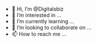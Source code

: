 - 👋 Hi, I’m @Digitalsbiz
- 👀 I’m interested in ...
- 🌱 I’m currently learning ...
- 💞️ I’m looking to collaborate on ...
- 📫 How to reach me ...

<!---
Digitalsbiz/Digitalsbiz is a ✨ special ✨ repository because its `README.md` (this file) appears on your GitHub profile.
You can click the Preview link to take a look at your changes.
--->

